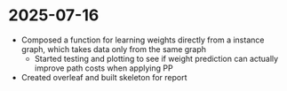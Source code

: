 # 2025-07-16

- Composed a function for learning weights directly from a instance graph, which takes data only from the same graph
    - Started testing and plotting to see if weight prediction can actually improve path costs when applying PP
- Created overleaf and built skeleton for report